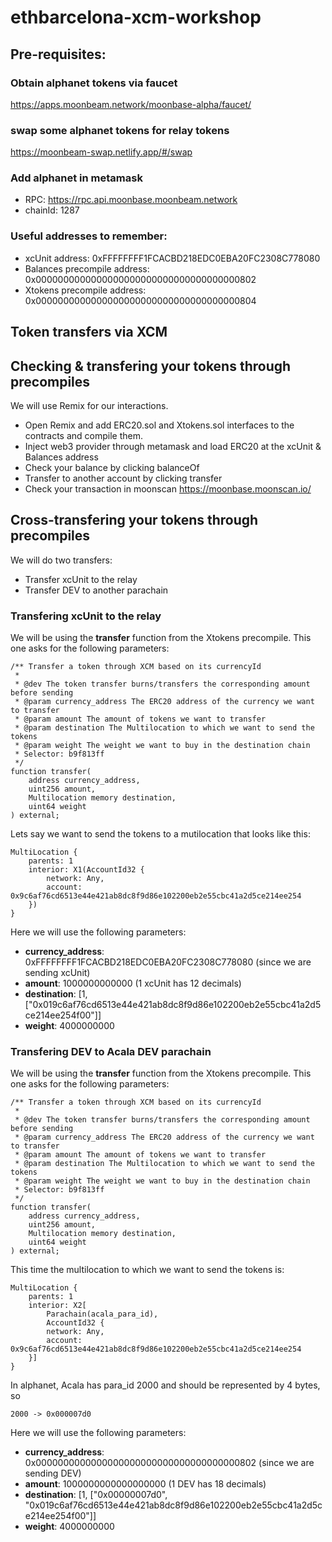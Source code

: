 # ethbarcelona-xcm-workshop

## Pre-requisites:

### Obtain alphanet tokens via faucet
https://apps.moonbeam.network/moonbase-alpha/faucet/

### swap some alphanet tokens for relay tokens
https://moonbeam-swap.netlify.app/#/swap

### Add alphanet in metamask
- RPC: https://rpc.api.moonbase.moonbeam.network
- chainId: 1287

### Useful addresses to remember:
- xcUnit address: 0xFFFFFFFF1FCACBD218EDC0EBA20FC2308C778080
- Balances precompile address: 0x0000000000000000000000000000000000000802
- Xtokens precompile address: 0x0000000000000000000000000000000000000804

## Token transfers via XCM

## Checking & transfering your tokens through precompiles
We will use Remix for our interactions.
- Open Remix and add ERC20.sol and Xtokens.sol interfaces to the contracts and compile them.
- Inject web3 provider through metamask and load ERC20 at the xcUnit & Balances address
- Check your balance by clicking balanceOf
- Transfer to another account by clicking transfer
- Check your transaction in moonscan https://moonbase.moonscan.io/

## Cross-transfering your tokens through precompiles
We will do two transfers:
- Transfer xcUnit to the relay
- Transfer DEV to another parachain

### Transfering xcUnit to the relay
We will be using the **transfer** function from the Xtokens precompile. This one asks for the following parameters:

    /** Transfer a token through XCM based on its currencyId
     *
     * @dev The token transfer burns/transfers the corresponding amount before sending
     * @param currency_address The ERC20 address of the currency we want to transfer
     * @param amount The amount of tokens we want to transfer
     * @param destination The Multilocation to which we want to send the tokens
     * @param weight The weight we want to buy in the destination chain
     * Selector: b9f813ff
     */
    function transfer(
        address currency_address,
        uint256 amount,
        Multilocation memory destination,
        uint64 weight
    ) external;

Lets say we want to send the tokens to a mutilocation that looks like this:

    MultiLocation {
        parents: 1
        interior: X1(AccountId32 {
            network: Any,
            account: 0x9c6af76cd6513e44e421ab8dc8f9d86e102200eb2e55cbc41a2d5ce214ee254
        })
    }
Here we will use the following parameters:
- **currency_address**: 0xFFFFFFFF1FCACBD218EDC0EBA20FC2308C778080 (since we are sending xcUnit)
- **amount**: 1000000000000 (1 xcUnit has 12 decimals)
- **destination**: [1, ["0x019c6af76cd6513e44e421ab8dc8f9d86e102200eb2e55cbc41a2d5ce214ee254f00"]]
- **weight**: 4000000000

### Transfering DEV to Acala DEV parachain
We will be using the **transfer** function from the Xtokens precompile. This one asks for the following parameters:

    /** Transfer a token through XCM based on its currencyId
     *
     * @dev The token transfer burns/transfers the corresponding amount before sending
     * @param currency_address The ERC20 address of the currency we want to transfer
     * @param amount The amount of tokens we want to transfer
     * @param destination The Multilocation to which we want to send the tokens
     * @param weight The weight we want to buy in the destination chain
     * Selector: b9f813ff
     */
    function transfer(
        address currency_address,
        uint256 amount,
        Multilocation memory destination,
        uint64 weight
    ) external;


This time the multilocation to which we want to send the tokens is:


    MultiLocation {
        parents: 1
        interior: X2[
            Parachain(acala_para_id),
            AccountId32 {
            network: Any,
            account: 0x9c6af76cd6513e44e421ab8dc8f9d86e102200eb2e55cbc41a2d5ce214ee254
        }]
    }

In alphanet, Acala has para_id 2000 and should be represented by 4 bytes, so 

    2000 -> 0x000007d0

Here we will use the following parameters:
- **currency_address**: 0x0000000000000000000000000000000000000802 (since we are sending DEV)
- **amount**: 1000000000000000000 (1 DEV has 18 decimals)
- **destination**: [1, ["0x00000007d0", "0x019c6af76cd6513e44e421ab8dc8f9d86e102200eb2e55cbc41a2d5ce214ee254f00"]]
- **weight**: 4000000000